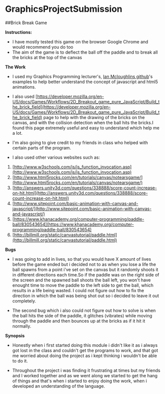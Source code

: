 # GraphicsProjectSubmission

##Brick Break Game

**Instructions:**

* I have mostly tested this game on the browser Google Chrome and would recommend you do too
* The aim of the game is to deflect the ball off the paddle and to break all the bricks at the top of the canvas

**The Work**

* I used my Graphics Programming lecturer's, [Ian Mcloughlins github](https://github.com/ianmcloughlin)'s examples to help better understand the concept of javascript and html5 animations. 
 
* I also used [https://developer.mozilla.org/en-US/docs/Games/Workflows/2D_Breakout_game_pure_JavaScript/Build_the_brick_field](https://developer.mozilla.org/en-US/docs/Games/Workflows/2D_Breakout_game_pure_JavaScript/Build_the_brick_field) page to help with the drawing of the bricks on the canvas, and with the collision detection when the ball hits the bricks.I found this page extremely useful and easy to understand which help me a lot.

* I'm also going to give credit to my friends in class who helped with certain parts of the program.

* I also used other various websites such as:

1. [http://www.w3schools.com/js/js_function_invocation.asp](http://www.w3schools.com/js/js_function_invocation.asp)
2. [http://www.html5rocks.com/en/tutorials/canvas/notearsgame/](http://www.html5rocks.com/en/tutorials/canvas/notearsgame/)
3. [http://answers.unity3d.com/questions/338888/score-count-increase-on-hit.html](http://answers.unity3d.com/questions/338888/score-count-increase-on-hit.html)
4. [http://www.sitepoint.com/basic-animation-with-canvas-and-javascript/](http://www.sitepoint.com/basic-animation-with-canvas-and-javascript/)
5. [https://www.khanacademy.org/computer-programming/paddle-ball/830543654](https://www.khanacademy.org/computer-programming/paddle-ball/830543654)
6. [http://billmill.org/static/canvastutorial/paddle.html](http://billmill.org/static/canvastutorial/paddle.html)


**Bugs**

* I was going to add in lives, so that you would have X amount of lives before the game ended but i decided not to as when you lose a life the ball spawns from a point i've set on the canvas but it randomly shoots it in different directions each time.So if the paddle was on the right side of the screen and the spawned ball shoots the ball left, you won't have enought time to move the paddle to the left side to get the ball, which results in a life being wasted. I could not figure out how to fix the direction in which the ball was being shot out so i decided to leave it out completely.

* The second bug which i also could not figure out how to solve is when the ball hits the side of the paddle, it glitches (vibrates) while moving through the paddle and then bounces up at the bricks as if it hit it normally.



**Synopsis**

* Honestly when i first started doing this module i didn't like it as i always got lost in the class and couldn't get the programs to work, and that got me worried about doing the project as i kept thinking i wouldn't be able to do it.

* Throughout the project i was finding it frustrating at times but my friends and I worked together and as we went along we started to get the hang of things and that's when i started to enjoy doing the work, when i developed an understanding of the language.
